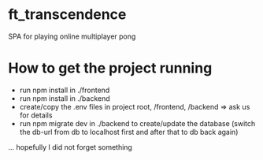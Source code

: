 # ft_transcendence
SPA for playing online multiplayer pong

# How to get the project running

- run npm install in ./frontend
- run npm install in ./backend
- create/copy the .env files in project root, /frontend, /backend => ask us for details
- run npm migrate dev in ./backend to create/update the database (switch the db-url from db to localhost first and after that to db back again)

... hopefully I did not forget something
